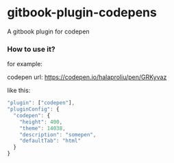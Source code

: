# gitbook-plugin-codepens
A gitbook plugin for codepen

### How to use it?

for example:

codepen url: https://codepen.io/halaproliu/pen/GRKyvaz

like this:

[](codepen://halaproliu/GRKyvaz?height=268&defaultTab=css,result)

```js
"plugin": ["codepen"],
"pluginConfig": {
  "codepen": {
    "height": 400,
    "theme": 14038,
    "description": "somepen",
    "defaultTab": "html"
  }
}
```

